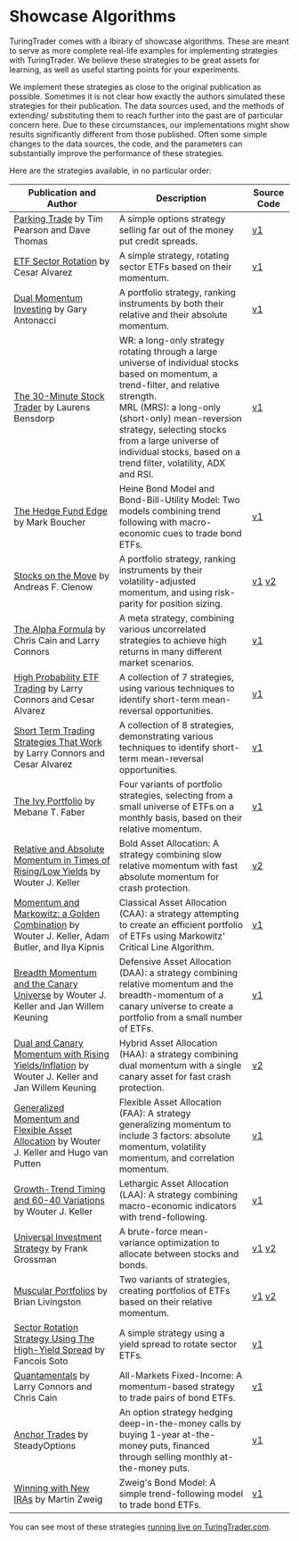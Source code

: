 # Showcase Algorithms

TuringTrader comes with a lbirary of showcase algorithms. These are meant to serve as more complete real-life examples for implementing strategies with TuringTrader. We believe these strategies to be great assets for learning, as well as useful starting points for your experiments.

We implement these strategies as close to the original publication as possible. Sometimes it is not clear how exactly the authors simulated these strategies for their publication. The data sources used, and the methods of extending/ substituting them to reach further into the past are of particular concern here. Due to these circumstances, our implementations might show results significantly different from those published. Often some simple changes to the data sources, the code, and the parameters can substantially improve the performance of these strategies.

Here are the strategies available, in no particular order:

| Publication and Author | Description | Source Code |
| --- | --- | --- |
| [Parking Trade](https://aeromir.com/the-parking-trade) by Tim Pearson and Dave Thomas | A simple options strategy selling far out of the money put credit spreads. | [v1](https://github.com/fbertram/TuringTrader/blob/develop/BooksAndPubs/Aeromir_ParkingTrade.cs) |
| [ETF Sector Rotation]( https://alvarezquanttrading.com/blog/etf-sector-rotation/) by Cesar Alvarez | A simple strategy, rotating sector ETFs based on their momentum. | [v1](https://github.com/fbertram/TuringTrader/blob/develop/BooksAndPubs/Alvarez_EtfSectorRotation.cs) |
| [Dual Momentum Investing](https://www.amazon.com/Dual-Momentum-Investing-Innovative-Strategy/dp/0071849440/) by Gary Antonacci | A portfolio strategy, ranking instruments by both their relative and their absolute momentum. | [v1](https://github.com/fbertram/TuringTrader/blob/develop/BooksAndPubs/Antonacci_DualMomentumInvesting.cs) |
| [The 30-Minute Stock Trader](https://www.amazon.com/30-Minute-Stock-Trader-Stress-Free-Financial/dp/1619615738/) by Laurens Bensdorp | WR: a long-only strategy rotating through a large universe of individual stocks based on momentum, a trend-filter, and relative strength.<br />MRL (MRS): a long-only (short-only) mean-reversion strategy, selecting stocks from a large universe of individual stocks, based on a trend filter, volatility, ADX and RSI. | [v1](https://github.com/fbertram/TuringTrader/blob/develop/BooksAndPubs/Bensdorp_30MinStockTrader.cs) |
| [The Hedge Fund Edge](https://www.amazon.com/Hedge-Fund-Edge-Maximum-Strategies/dp/0471185388/) by Mark Boucher | Heine Bond Model and Bond-Bill-Utility Model: Two models combining trend following with macro-economic cues to trade bond ETFs. | [v1](https://github.com/fbertram/TuringTrader/blob/develop/BooksAndPubs/Boucher_HedgeFundEdge.cs) |
| [Stocks on the Move](https://www.amazon.com/Stocks-Move-Beating-Momentum-Strategies/dp/1511466146/) by Andreas F. Clenow | A portfolio strategy, ranking instruments by their volatility-adjusted momentum, and using risk-parity for position sizing. | [v1](https://github.com/fbertram/TuringTrader/blob/develop/BooksAndPubs/Clenow_StocksOnTheMove.cs) [v2](https://github.com/fbertram/TuringTrader/blob/develop/BooksAndPubsV2/Clenow_StocksOnTheMove_v2.cs) |
| [The Alpha Formula](https://www.amazon.com/Alpha-Formula-Powered-Strategies-Market/dp/0578530848/) by Chris Cain and Larry Connors | A meta strategy, combining various uncorrelated strategies to achieve high returns in many different market scenarios. | [v1](https://github.com/fbertram/TuringTrader/blob/develop/BooksAndPubs/Connors_AlphaFormula.cs) |
| [High Probability ETF Trading](https://www.amazon.com/High-Probability-ETF-Trading-Professional/dp/0615297412/) by Larry Connors and Cesar Alvarez | A collection of 7 strategies, using various techniques to identify short-term mean-reversal opportunities. | [v1](https://github.com/fbertram/TuringTrader/blob/develop/BooksAndPubs/Connors_HighProbEtfTrading.cs) |
| [Short Term Trading Strategies That Work](https://www.amazon.com/Short-Term-Trading-Strategies-That/dp/0981923909/) by Larry Connors and Cesar Alvarez | A collection of 8 strategies, demonstrating various techniques to identify short-term mean-reversal opportunities. | [v1](https://github.com/fbertram/TuringTrader/blob/develop/BooksAndPubs/Connors_ShortTermTrading.cs) |
| [The Ivy Portfolio](https://www.amazon.com/Ivy-Portfolio-Invest-Endowments-Markets/dp/1118008855/) by Mebane T. Faber | Four variants of portfolio strategies, selecting from a small universe of ETFs on a monthly basis, based on their relative momentum. | [v1](https://github.com/fbertram/TuringTrader/blob/develop/BooksAndPubs/Faber_IvyPortfolio.cs) |
| [Relative and Absolute Momentum in Times of Rising/Low Yields](https://papers.ssrn.com/sol3/papers.cfm?abstract_id=4166845) by Wouter J. Keller | Bold Asset Allocation: A strategy combining slow relative momentum with fast absolute momentum for crash protection. | [v2](https://github.com/fbertram/TuringTrader/blob/develop/BooksAndPubsV2/Keller_BAA_v2.cs) |
| [Momentum and Markowitz: a Golden Combination](https://papers.ssrn.com/sol3/papers.cfm?abstract_id=2606884) by Wouter J. Keller, Adam Butler, and Ilya Kipnis | Classical Asset Allocation (CAA): a strategy attempting to create an efficient portfolio of ETFs using Markowitz' Critical Line Algorithm. | [v1](https://github.com/fbertram/TuringTrader/blob/develop/BooksAndPubs/Keller_CAA.cs) |
| [Breadth Momentum and the Canary Universe](https://papers.ssrn.com/sol3/papers.cfm?abstract_id=3212862) by Wouter J. Keller and Jan Willem Keuning | Defensive Asset Allocation (DAA): a strategy combining relative momentum and the breadth-momentum of a canary universe to create a portfolio from a small number of ETFs. | [v1](https://github.com/fbertram/TuringTrader/blob/develop/BooksAndPubs/Keller_DAA.cs) |
| [Dual and Canary Momentum with Rising Yields/Inflation](https://papers.ssrn.com/sol3/papers.cfm?abstract_id=4346906) by Wouter J. Keller and Jan Willem Keuning | Hybrid Asset Allocation (HAA): a strategy combining dual momentum with a single canary asset for fast crash protection. | [v2](https://github.com/fbertram/TuringTrader/blob/develop/BooksAndPubsV2/Keller_HAA_v2.cs) |
| [Generalized Momentum and Flexible Asset Allocation](https://ssrn.com/abstract=2193735) by Wouter J. Keller and Hugo van Putten | Flexible Asset Allocation (FAA): A strategy generalizing momentum to include 3 factors: absolute momentum, volatility momentum, and correlation momentum. | [v1](https://github.com/fbertram/TuringTrader/blob/develop/BooksAndPubs/Keller_FAA.cs) |
| [Growth-Trend Timing and 60-40 Variations](https://papers.ssrn.com/sol3/papers.cfm?abstract_id=3498092) by Wouter J. Keller | Lethargic Asset Allocation (LAA): A strategy combining macro-economic indicators with trend-following. | [v1](https://github.com/fbertram/TuringTrader/blob/develop/BooksAndPubs/Keller_LAA.cs) |
| [Universal Investment Strategy](https://logical-invest.com/universal-investment-strategy/) by Frank Grossman | A brute-force mean-variance optimization to allocate between stocks and bonds. | [v1](https://github.com/fbertram/TuringTrader/blob/develop/BooksAndPubs/LI_UniversalInvestmentStrategy.cs) [v2](https://github.com/fbertram/TuringTrader/blob/develop/BooksAndPubsV2/LI_UniversalInvestmentStrategy_v2.cs) |
| [Muscular Portfolios](https://www.amazon.com/Muscular-Portfolios-Investing-Revolution-Superior/dp/194688538X/) by Brian Livingston | Two variants of strategies, creating portfolios of ETFs based on their relative momentum. | [v1](https://github.com/fbertram/TuringTrader/blob/develop/BooksAndPubs/Livingston_MuscularPortfolios.cs) [v2](https://github.com/fbertram/TuringTrader/blob/develop/BooksAndPubsV2/Livingston_MuscularPortfolios_v2.cs) |
| [Sector Rotation Strategy Using  The High-Yield Spread](https://seekingalpha.com/article/4434713-sector-rotation-strategy-using-the-high-yield-spread) by Fancois Soto | A simple strategy using a yield spread to rotate sector ETFs. | [v1](https://github.com/fbertram/TuringTrader/blob/develop/BooksAndPubs/Soto_SectorRotation.cs) |
| [Quantamentals](https://tradingmarkets.com/recent/missed-wednesdays-quantamentals-webinar-watch-it-now-1595548.html) by Larry Connors and Chris Cain | All-Markets Fixed-Income: A momentum-based strategy to trade pairs of bond ETFs. | [v1](https://github.com/fbertram/TuringTrader/blob/develop/BooksAndPubs/TradingMarkets_Quantamentals.cs) |
| [Anchor Trades](https://steadyoptions.com/an/) by SteadyOptions | An option strategy hedging deep-in-the-money calls by buying 1-year at-the-money puts, financed through selling monthly at-the-money puts. | [v1](https://github.com/fbertram/TuringTrader/blob/develop/BooksAndPubs/SteadyOptions_AnchorTrade.cs) |
| [Winning with New IRAs](https://www.amazon.com/Martin-Zweigs-Winning-New-IRAs/dp/0446512761/) by Martin Zweig | Zweig's Bond Model: A simple trend-following model to trade bond ETFs. | [v1](https://github.com/fbertram/TuringTrader/blob/develop/BooksAndPubs/Zweig_WinningWithNewIRAs.cs) |

You can see most of these strategies [running live on TuringTrader.com](https://www.turingtrader.com/portfolios/?tag=basic).
